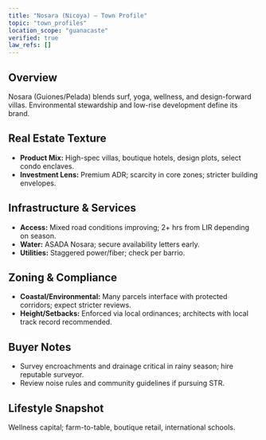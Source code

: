 ```yaml
---
title: "Nosara (Nicoya) — Town Profile"
topic: "town_profiles"
location_scope: "guanacaste"
verified: true
law_refs: []
---
```


## Overview
Nosara (Guiones/Pelada) blends surf, yoga, wellness, and design-forward villas. Environmental stewardship and low-rise development define its brand.

## Real Estate Texture
- **Product Mix:** High-spec villas, boutique hotels, design plots, select condo enclaves.
- **Investment Lens:** Premium ADR; scarcity in core zones; stricter building envelopes.

## Infrastructure & Services
- **Access:** Mixed road conditions improving; 2+ hrs from LIR depending on season.
- **Water:** ASADA Nosara; secure availability letters early.
- **Utilities:** Staggered power/fiber; check per barrio.

## Zoning & Compliance
- **Coastal/Environmental:** Many parcels interface with protected corridors; expect stricter reviews.
- **Height/Setbacks:** Enforced via local ordinances; architects with local track record recommended.

## Buyer Notes
- Survey encroachments and drainage critical in rainy season; hire reputable surveyor.
- Review noise rules and community guidelines if pursuing STR.

## Lifestyle Snapshot
Wellness capital; farm-to-table, boutique retail, international schools.